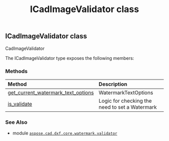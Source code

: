 ﻿---
title: ICadImageValidator class
second_title: Aspose.CAD for Python via .NET API References
description: 
type: docs
weight: 10
url: /aspose.cad.dxf.core.watermark.validator/icadimagevalidator/
is_root: false
---

## ICadImageValidator class

CadImageValidator



The ICadImageValidator type exposes the following members:

### Methods
| Method | Description |
| :- | :- |
| [get_current_watermark_text_options](/cad/python-net/aspose.cad.dxf.core.watermark.validator/icadimagevalidator/get_current_watermark_text_options/#) | WatermarkTextOptions |
| [is_validate](/cad/python-net/aspose.cad.dxf.core.watermark.validator/icadimagevalidator/is_validate/#aspose.cad.fileformats.cad.CadImage) | Logic for checking the need to set a Watermark |



### See Also
* module [`aspose.cad.dxf.core.watermark.validator`](..)
